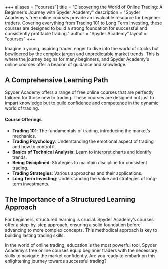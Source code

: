 +++
aliases = ["courses"]
title = "Discovering the World of Online Trading: A Beginner's Journey with Spyder Academy"
description = "Spyder Academy's free online courses provide an invaluable resource for beginner traders. Covering everything from Trading 101 to Long Term Investing, these courses are designed to build a strong foundation for successful and consistently profitable trading."
author = "Spyder Academy"
layout = "courses"
+++

Imagine a young, aspiring trader, eager to dive into the world of stocks but bewildered by the complex jargon and unpredictable market trends. This is where the journey begins for many beginners, and Spyder Academy's online courses offer a beacon of guidance and knowledge.

## A Comprehensive Learning Path

Spyder Academy offers a range of free online courses that are perfectly tailored for those new to trading. These courses are designed not just to impart knowledge but to build confidence and competence in the dynamic world of trading.

#### Course Offerings
- **Trading 101**: The fundamentals of trading, introducing the market’s mechanics.
- **Trading Psychology**: Understanding the emotional aspect of trading and how to control it.
- **Basics of Technical Analysis**: Learn to interpret charts and identify trends.
- **Being Disciplined**: Strategies to maintain discipline for consistent trading.
- **Trading Strategies**: Various approaches and their applications.
- **Long Term Investing**: Understanding the value and strategies of long-term investments.

## The Importance of a Structured Learning Approach

For beginners, structured learning is crucial. Spyder Academy’s courses offer a step-by-step approach, ensuring a solid foundation before advancing to more complex concepts. This methodical approach is key to building lasting trading skills.

In the world of online trading, education is the most powerful tool. Spyder Academy’s free online courses equip beginner traders with the necessary skills to navigate the market confidently. Are you ready to embark on this enlightening journey towards successful trading?